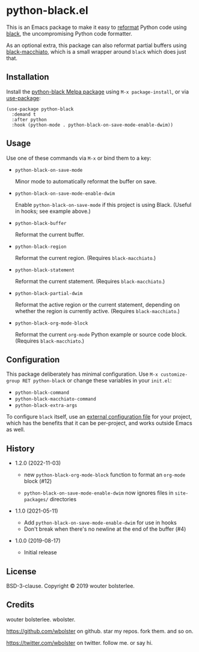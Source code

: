 python-black.el
===============

This is an Emacs package to make it easy to [reformat](https://github.com/purcell/reformatter.el) Python code using [black](https://github.com/python/black), the uncompromising Python code formatter.

As an optional extra, this package can also reformat partial buffers using [black-macchiato](https://github.com/wbolster/black-macchiato), which is a small wrapper around `black` which does just that.

Installation
------------

Install the [python-black Melpa package](https://melpa.org/#/python-black) using `M-x package-install`, or via [use-package](https://github.com/jwiegley/use-package):

``` elisp
(use-package python-black
  :demand t
  :after python
  :hook (python-mode . python-black-on-save-mode-enable-dwim))
```

Usage
-----

Use one of these commands via `M-x` or bind them to a key:

- `python-black-on-save-mode`

  Minor mode to automatically reformat the buffer on save.

- `python-black-on-save-mode-enable-dwim`

  Enable `python-black-on-save-mode` if this project is using Black. (Useful in hooks; see example above.)

- `python-black-buffer`

  Reformat the current buffer.

- `python-black-region`

  Reformat the current region. (Requires `black-macchiato`.)

- `python-black-statement`

  Reformat the current statement. (Requires `black-macchiato`.)

- `python-black-partial-dwim`

  Reformat the active region or the current statement, depending on whether the region is currently active. (Requires `black-macchiato`.)

- `python-black-org-mode-block`

  Reformat the current `org-mode` Python example or source code block. (Requires `black-macchiato`.)

Configuration
-------------

This package deliberately has minimal configuration. Use `M-x customize-group RET python-black` or change these variables in your `init.el`:

- `python-black-command`
- `python-black-macchiato-command`
- `python-black-extra-args`

To configure `black` itself, use an [external configuration file](https://black.readthedocs.io/en/stable/usage_and_configuration/the_basics.html#configuration-via-a-file) for your project, which has the benefits that it can be per-project, and works outside Emacs as well.

History
-------

- 1.2.0 (2022-11-03)

  - new `python-black-org-mode-block` function to format an `org-mode` block (#12)

  - `python-black-on-save-mode-enable-dwim` now ignores files in
    `site-packages/` directories

- 1.1.0 (2021-05-11)

  - Add `python-black-on-save-mode-enable-dwim` for use in hooks
  - Don't break when there's no newline at the end of the buffer (#4)

- 1.0.0 (2019-08-17)

  - Initial release

License
-------

BSD-3-clause. Copyright © 2019 wouter bolsterlee.

Credits
-------

wouter bolsterlee. wbolster.

https://github.com/wbolster on github. star my repos. fork them. and so on.

https://twitter.com/wbolster on twitter. follow me. or say hi.

